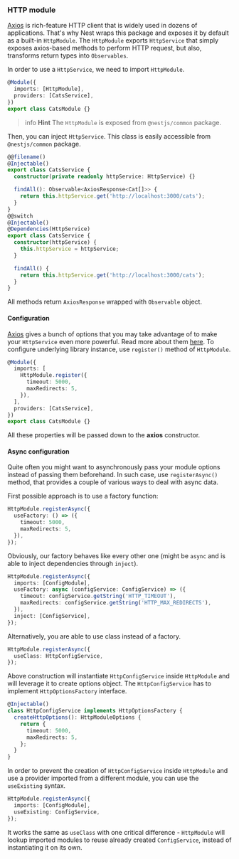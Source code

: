 ### HTTP module

[Axios](https://github.com/axios/axios) is rich-feature HTTP client that is widely used in dozens of applications. That's why Nest wraps this package and exposes it by default as a built-in `HttpModule`. The `HttpModule` exports `HttpService` that simply exposes axios-based methods to perform HTTP request, but also, transforms return types into `Observables`.

In order to use a `HttpService`, we need to import `HttpModule`.

```typescript
@Module({
  imports: [HttpModule],
  providers: [CatsService],
})
export class CatsModule {}
```

> info **Hint** The `HttpModule` is exposed from `@nestjs/common` package.

Then, you can inject `HttpService`. This class is easily accessible from `@nestjs/common` package.

```typescript
@@filename()
@Injectable()
export class CatsService {
  constructor(private readonly httpService: HttpService) {}

  findAll(): Observable<AxiosResponse<Cat[]>> {
    return this.httpService.get('http://localhost:3000/cats');
  }
}
@@switch
@Injectable()
@Dependencies(HttpService)
export class CatsService {
  constructor(httpService) {
    this.httpService = httpService;
  }

  findAll() {
    return this.httpService.get('http://localhost:3000/cats');
  }
}
```

All methods return `AxiosResponse` wrapped with `Observable` object.

#### Configuration

[Axios](https://github.com/axios/axios) gives a bunch of options that you may take advantage of to make your `HttpService` even more powerful. Read more about them [here](https://github.com/axios/axios#request-config). To configure underlying library instance, use `register()` method of `HttpModule`.

```typescript
@Module({
  imports: [
    HttpModule.register({
      timeout: 5000,
      maxRedirects: 5,
    }),
  ],
  providers: [CatsService],
})
export class CatsModule {}
```

All these properties will be passed down to the **axios** constructor.

#### Async configuration

Quite often you might want to asynchronously pass your module options instead of passing them beforehand. In such case, use `registerAsync()` method, that provides a couple of various ways to deal with async data.

First possible approach is to use a factory function:

```typescript
HttpModule.registerAsync({
  useFactory: () => ({
    timeout: 5000,
    maxRedirects: 5,
  }),
});
```

Obviously, our factory behaves like every other one (might be `async` and is able to inject dependencies through `inject`).

```typescript
HttpModule.registerAsync({
  imports: [ConfigModule],
  useFactory: async (configService: ConfigService) => ({
    timeout: configService.getString('HTTP_TIMEOUT'),
    maxRedirects: configService.getString('HTTP_MAX_REDIRECTS'),
  }),
  inject: [ConfigService],
});
```

Alternatively, you are able to use class instead of a factory.

```typescript
HttpModule.registerAsync({
  useClass: HttpConfigService,
});
```

Above construction will instantiate `HttpConfigService` inside `HttpModule` and will leverage it to create options object. The `HttpConfigService` has to implement `HttpOptionsFactory` interface.

```typescript
@Injectable()
class HttpConfigService implements HttpOptionsFactory {
  createHttpOptions(): HttpModuleOptions {
    return {
      timeout: 5000,
      maxRedirects: 5,
    };
  }
}
```

In order to prevent the creation of `HttpConfigService` inside `HttpModule` and use a provider imported from a different module, you can use the `useExisting` syntax.

```typescript
HttpModule.registerAsync({
  imports: [ConfigModule],
  useExisting: ConfigService,
});
```

It works the same as `useClass` with one critical difference - `HttpModule` will lookup imported modules to reuse already created `ConfigService`, instead of instantiating it on its own.
